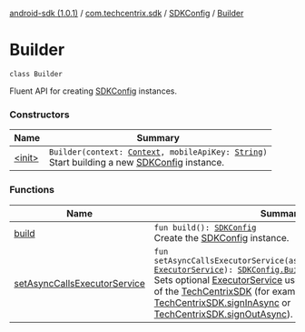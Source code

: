 [android-sdk (1.0.1)](../../../index.md) / [com.techcentrix.sdk](../../index.md) / [SDKConfig](../index.md) / [Builder](./index.md)

# Builder

`class Builder`

Fluent API for creating [SDKConfig](../index.md) instances.

### Constructors

| Name | Summary |
|---|---|
| [&lt;init&gt;](-init-.md) | `Builder(context: `[`Context`](https://developer.android.com/reference/android/content/Context.html)`, mobileApiKey: `[`String`](https://kotlinlang.org/api/latest/jvm/stdlib/kotlin/-string/index.html)`)`<br>Start building a new [SDKConfig](../index.md) instance. |

### Functions

| Name | Summary |
|---|---|
| [build](build.md) | `fun build(): `[`SDKConfig`](../index.md)<br>Create the [SDKConfig](../index.md) instance. |
| [setAsyncCallsExecutorService](set-async-calls-executor-service.md) | `fun setAsyncCallsExecutorService(asyncCallsExecutorService: `[`ExecutorService`](https://developer.android.com/reference/java/util/concurrent/ExecutorService.html)`): `[`SDKConfig.Builder`](./index.md)<br>Sets optional [ExecutorService](https://developer.android.com/reference/java/util/concurrent/ExecutorService.html) used to execute async calls of the [TechCentrixSDK](../../-tech-centrix-s-d-k/index.md) (for example [TechCentrixSDK.signInAsync](../../-tech-centrix-s-d-k/sign-in-async.md) or [TechCentrixSDK.signOutAsync](../../-tech-centrix-s-d-k/sign-out-async.md)). |
